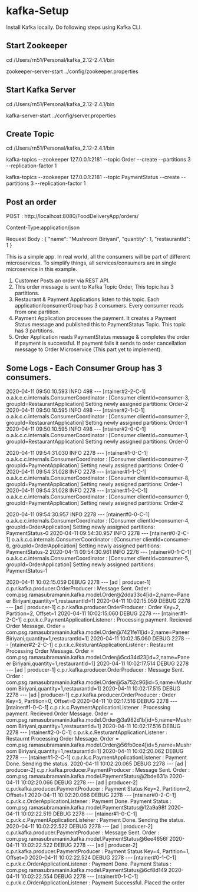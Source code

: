 # kafka-Setup

Install Kafka locally. Do following steps using Kafka CLI.

Start Zookeeper
----------------
cd /Users/rn51/Personal/kafka_2.12-2.4.1/bin

zookeeper-server-start ../config/zookeeper.properties

Start Kafka Server
-------------------
cd /Users/rn51/Personal/kafka_2.12-2.4.1/bin

kafka-server-start ../config/server.properties

Create Topic
-------------
cd /Users/rn51/Personal/kafka_2.12-2.4.1/bin

kafka-topics --zookeeper 127.0.0.1:2181 --topic Order --create --partitions 3 --replication-factor 1

kafka-topics --zookeeper 127.0.0.1:2181 --topic PaymentStatus --create --partitions 3 --replication-factor 1


Post an order
-------------------
POST : http://localhost:8080/FoodDeliveryApp/orders/ 

Content-Type:application/json

Request Body :
{
	"name": "Mushroom Biriyani",
	"quantity": 1,
	"restaurantId": 1
}

This is a simple app. In real world, all the consumers will be part of different microservices.
To simplify things, all services/consumers are in single microservice in this example.
1. Customer Posts an order via REST API. 
2. This order message is sent to Kafka Topic Order, This topic has 3 partitions.
3. Restaurant & Payment Applications listen to this topic. Each application/consumerGroup has 3 consumers. Every consumer
reads from one partition.
4. Payment Application processes the payment. It creates a Payment Status message and published this to PaymentStatus Topic. This topic has 3 partitions.
5. Order Application reads PaymentStatus message & completes the order if payment is successful. If payment fails it sends to order cancellation message to Order Microservice (This part yet to implement).


Some Logs - Each Consumer Group has 3 consumers.
-------------------------------------------------------
2020-04-11 09:50:10.593  INFO 498 --- [ntainer#2-2-C-1] o.a.k.c.c.internals.ConsumerCoordinator  : [Consumer clientId=consumer-3, groupId=RestaurantApplication] Setting newly assigned partitions: Order-2
2020-04-11 09:50:10.595  INFO 498 --- [ntainer#2-1-C-1] o.a.k.c.c.internals.ConsumerCoordinator  : [Consumer clientId=consumer-2, groupId=RestaurantApplication] Setting newly assigned partitions: Order-1
2020-04-11 09:50:10.595  INFO 498 --- [ntainer#2-0-C-1] o.a.k.c.c.internals.ConsumerCoordinator  : [Consumer clientId=consumer-1, groupId=RestaurantApplication] Setting newly assigned partitions: Order-0


2020-04-11 09:54:31.030  INFO 2278 --- [ntainer#1-0-C-1] o.a.k.c.c.internals.ConsumerCoordinator  : [Consumer clientId=consumer-7, groupId=PaymentApplication] Setting newly assigned partitions: Order-0
2020-04-11 09:54:31.028  INFO 2278 --- [ntainer#1-1-C-1] o.a.k.c.c.internals.ConsumerCoordinator  : [Consumer clientId=consumer-8, groupId=PaymentApplication] Setting newly assigned partitions: Order-1
2020-04-11 09:54:31.028  INFO 2278 --- [ntainer#1-2-C-1] o.a.k.c.c.internals.ConsumerCoordinator  : [Consumer clientId=consumer-9, groupId=PaymentApplication] Setting newly assigned partitions: Order-2

2020-04-11 09:54:30.957  INFO 2278 --- [ntainer#0-0-C-1] o.a.k.c.c.internals.ConsumerCoordinator  : [Consumer clientId=consumer-4, groupId=OrderApplication] Setting newly assigned partitions: PaymentStatus-0
2020-04-11 09:54:30.957  INFO 2278 --- [ntainer#0-2-C-1] o.a.k.c.c.internals.ConsumerCoordinator  : [Consumer clientId=consumer-6, groupId=OrderApplication] Setting newly assigned partitions: PaymentStatus-2
2020-04-11 09:54:30.961  INFO 2278 --- [ntainer#0-1-C-1] o.a.k.c.c.internals.ConsumerCoordinator  : [Consumer clientId=consumer-5, groupId=OrderApplication] Setting newly assigned partitions: PaymentStatus-1


2020-04-11 10:02:15.059 DEBUG 2278 --- [ad | producer-1] c.p.r.kafka.producer.OrderProducer       : Message Sent. Order : com.psg.ramasubramanin.kafka.model.Order@2dda33c4[id=2,name=Paneer Biriyani,quantity=1,restaurantId=1]
2020-04-11 10:02:15.059 DEBUG 2278 --- [ad | producer-1] c.p.r.kafka.producer.OrderProducer       : Order Key=2, Partition=2, Offset=1
2020-04-11 10:02:15.060 DEBUG 2278 --- [ntainer#1-2-C-1] c.p.r.k.c.PaymentApplicationListener     : Processing payment. Recieved Order Message. Order = com.psg.ramasubramanin.kafka.model.Order@7421fe11[id=2,name=Paneer Biriyani,quantity=1,restaurantId=1]
2020-04-11 10:02:15.060 DEBUG 2278 --- [ntainer#2-2-C-1] c.p.r.k.c.ResturantApplicationListener   : Restaurnt Processing Order Message. Order = com.psg.ramasubramanin.kafka.model.Order@5cd34d23[id=2,name=Paneer Biriyani,quantity=1,restaurantId=1]
2020-04-11 10:02:17.514 DEBUG 2278 --- [ad | producer-1] c.p.r.kafka.producer.OrderProducer       : Message Sent. Order : com.psg.ramasubramanin.kafka.model.Order@5a752c96[id=5,name=Mushroom Biriyani,quantity=1,restaurantId=1]
2020-04-11 10:02:17.515 DEBUG 2278 --- [ad | producer-1] c.p.r.kafka.producer.OrderProducer       : Order Key=5, Partition=0, Offset=0
2020-04-11 10:02:17.516 DEBUG 2278 --- [ntainer#1-0-C-1] c.p.r.k.c.PaymentApplicationListener     : Processing payment. Recieved Order Message. Order = com.psg.ramasubramanin.kafka.model.Order@3a982d1b[id=5,name=Mushroom Biriyani,quantity=1,restaurantId=1]
2020-04-11 10:02:17.516 DEBUG 2278 --- [ntainer#2-0-C-1] c.p.r.k.c.ResturantApplicationListener   : Restaurnt Processing Order Message. Order = com.psg.ramasubramanin.kafka.model.Order@56fb0ce4[id=5,name=Mushroom Biriyani,quantity=1,restaurantId=1]
2020-04-11 10:02:20.062 DEBUG 2278 --- [ntainer#1-2-C-1] c.p.r.k.c.PaymentApplicationListener     : Payment Done. Sending the status.
2020-04-11 10:02:20.065 DEBUG 2278 --- [ad | producer-2] c.p.r.kafka.producer.PaymentProducer     : Message Sent. Order : com.psg.ramasubramanin.kafka.model.PaymentStatus@2bde631a
2020-04-11 10:02:20.066 DEBUG 2278 --- [ad | producer-2] c.p.r.kafka.producer.PaymentProducer     : Payment Status Key=2, Partition=2, Offset=1
2020-04-11 10:02:20.066 DEBUG 2278 --- [ntainer#0-2-C-1] c.p.r.k.c.OrderApplicationListener       : Payment Done. Payment Status : com.psg.ramasubramanin.kafka.model.PaymentStatus@12a9a98f
2020-04-11 10:02:22.519 DEBUG 2278 --- [ntainer#1-0-C-1] c.p.r.k.c.PaymentApplicationListener     : Payment Done. Sending the status.
2020-04-11 10:02:22.522 DEBUG 2278 --- [ad | producer-2] c.p.r.kafka.producer.PaymentProducer     : Message Sent. Order : com.psg.ramasubramanin.kafka.model.PaymentStatus@6ee4656f
2020-04-11 10:02:22.522 DEBUG 2278 --- [ad | producer-2] c.p.r.kafka.producer.PaymentProducer     : Payment Status Key=4, Partition=1, Offset=0
2020-04-11 10:02:22.524 DEBUG 2278 --- [ntainer#0-1-C-1] c.p.r.k.c.OrderApplicationListener       : Payment Done. Payment Status : com.psg.ramasubramanin.kafka.model.PaymentStatus@6cf8d149
2020-04-11 10:02:22.554 DEBUG 2278 --- [ntainer#0-1-C-1] c.p.r.k.c.OrderApplicationListener       : Payment Successful. Placed the order
